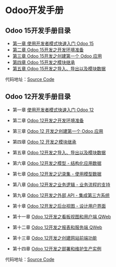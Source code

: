 # Odoo开发手册



## Odoo 15开发手册目录

* [第一章 使用开发者模式快速入门 Odoo 15](1.md)
* [第二章 Odoo 15开发之开发环境准备](2.md)
* [第三章 Odoo 15开发之创建第一个 Odoo 应用](3.md)
* [第四章 Odoo 15开发之模块继承](4.md)
* [第五章 Odoo 15开发之导入、导出以及模块数据](5.md)

代码地址：[Source Code](./source-code/)

## Odoo 12开发手册目录

* 第一章 [使用开发者模式快速入门 Odoo 12](https://github.com/iTranslateX/odoo-essentials/tree/v12/1.md)

* 第二章 [Odoo 12开发之开发环境准备](https://github.com/iTranslateX/odoo-essentials/tree/v12/2.md)

* 第三章 [Odoo 12 开发之创建第一个 Odoo 应用](https://github.com/iTranslateX/odoo-essentials/tree/v12/3.md)

* 第四章 [Odoo 12 开发之模块继承](https://github.com/iTranslateX/odoo-essentials/tree/v12/4.md)

* 第五章 [Odoo 12开发之导入、导出以及模块数据](https://github.com/iTranslateX/odoo-essentials/tree/v12/5.md)

* 第六章 [Odoo 12开发之模型 - 结构化应用数据](https://github.com/iTranslateX/odoo-essentials/tree/v12/6.md)

* 第七章 [Odoo 12开发之记录集 - 使用模型数据](https://github.com/iTranslateX/odoo-essentials/tree/v12/7.md)

* 第八章 [Odoo 12开发之业务逻辑 - 业务流程的支持](https://github.com/iTranslateX/odoo-essentials/tree/v12/8.md)

* 第九章 [Odoo 12开发之外部 API - 集成第三方系统](https://github.com/iTranslateX/odoo-essentials/tree/v12/9.md)

* 第十章 [Odoo 12开发之后台视图 - 设计用户界面](https://github.com/iTranslateX/odoo-essentials/tree/v12/10.md)

* 第十一章 [Odoo 12开发之看板视图和用户端 QWeb](https://github.com/iTranslateX/odoo-essentials/tree/v12/11.md)

* 第十二章 [Odoo 12开发之报表和服务端 QWeb](https://github.com/iTranslateX/odoo-essentials/tree/v12/12.md)

* 第十三章 [Odoo 12开发之创建网站前端功能](https://github.com/iTranslateX/odoo-essentials/tree/v12/13.md)

* 第十四章 [Odoo 12开发之部署和维护生产实例](https://github.com/iTranslateX/odoo-essentials/tree/v12/14.md)

代码地址：[Source Code](https://github.com/iTranslateX/odoo-essentials/tree/v12/source-code)
